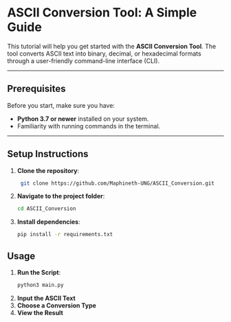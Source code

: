 # ASCII Conversion Tool: A Simple Guide

This tutorial will help you get started with the **ASCII Conversion Tool**. The tool converts ASCII text into binary, decimal, or hexadecimal formats through a user-friendly command-line interface (CLI).

---

## Prerequisites

Before you start, make sure you have:
- **Python 3.7 or newer** installed on your system.
- Familiarity with running commands in the terminal.

---

## Setup Instructions

1. **Clone the repository**:
   ```bash
    git clone https://github.com/Maphineth-UNG/ASCII_Conversion.git

2. **Navigate to the project folder**:
    ```bash
    cd ASCII_Conversion

3. **Install dependencies**:
    ```bash
    pip install -r requirements.txt

## Usage

1. **Run the Script**:
    ```bash
    python3 main.py

2. **Input the ASCII Text** 
3. **Choose a Conversion Type** 
4. **View the Result**



